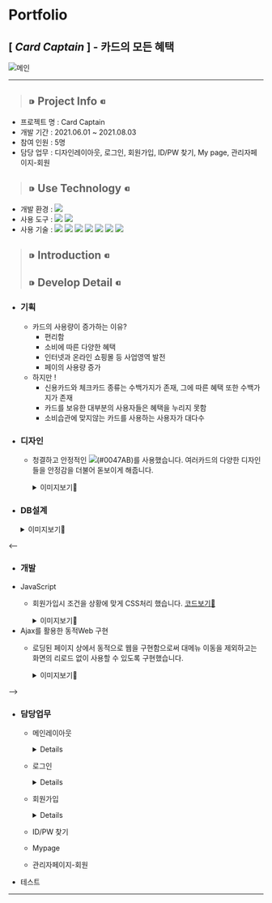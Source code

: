 # __Portfolio__
## [ _Card Captain_ ] - 카드의 모든 혜택
![메인](https://user-images.githubusercontent.com/81910342/128857814-db0351c5-4e07-4032-9793-282e99b680f2.png)
***
>## ⁍ Project Info ⁌
* 프로젝트 명 : Card Captain
* 개발 기간 :  2021.06.01 ~ 2021.08.03
* 참여 인원 : 5명
* 담당 업무 : 디자인레이아웃, 로그인, 회원가입, ID/PW 찾기, My page, 관리자페이지-회원

>## ⁍ Use Technology ⁌
* 개발 환경 : <img src="https://img.shields.io/badge/Windows 10-0078D6?style=flat-square&logo=Windows&logoColor=white"/>  
* 사용 도구 : <img src="https://img.shields.io/badge/Eclipse-2C2255?style=flat-square&logo=Eclipse&logoColor=white"/> <img src="https://img.shields.io/badge/SQL Developer-F80000?style=flat-square&logo=ORACLE&logoColor=white"/>    
* 사용 기술 : <img src="https://img.shields.io/badge/JAVA-007396?style=flat-square&logo=JAVA&logoColor=white"/> <img src="https://img.shields.io/badge/JAVASCRIPT-F7DF1E?style=flat-square&logo=JAVASCRIPT&logoColor=black"/> <img src="https://img.shields.io/badge/CSS-1572B6?style=flat-square&logo=css3&logoColor=white"/> <img src="https://img.shields.io/badge/HTML-E34F26?style=flat-square&logo=HTML5&logoColor=white"/> <img src="https://img.shields.io/badge/SPRING-6DB33F?style=flat-square&logo=SPRING&logoColor=white"/> <img src="https://img.shields.io/badge/ORACLE-F80000?style=flat-square&logo=ORACLE&logoColor=white"/> <img src="https://img.shields.io/badge/JQUERY-0769AD?style=flat-square&logo=JQUERY&logoColor=white"/>

>## ⁍ Introduction ⁌
>## ⁍ Develop Detail ⁌
* ### 기획
  * 카드의 사용량이 증가하는 이유?
    * 편리함
    * 소비에 따른 다양한 혜택
    * 인터넷과 온라인 쇼핑몰 등 사업영역 발전
    * 페이의 사용량 증가
  * 하지만 !
    * 신용카드와 체크카드 종류는 수백가지가 존재, 그에 따른 혜택 또한 수백가지가 존재
    * 카드를 보유한 대부분의 사용자들은 혜택을 누리지 못함
    * 소비습관에 맞지않는 카드를 사용하는 사용자가 대다수

* ### 디자인
  * 청결하고 안정적인 <img src="https://img.shields.io/badge/코발트블루-0047AB?style=for-the-badge&logo"/>(#0047AB)를 사용했습니다. 여러카드의 다양한 디자인들을 안정감을 더불어 돋보이게 해줍니다.
    <details>
      <summary>이미지보기👀</summary>

    |feature|Description|
    |:--:|:--:|
    |메인페이지|![스크린샷(129)](https://user-images.githubusercontent.com/81910342/128695317-ec154d4f-f5f1-4c38-84d7-8e361b9dc896.png)
    |카드사별 순위|![스크린샷(132)](https://user-images.githubusercontent.com/81910342/128695374-9338785c-10f3-464a-8a98-619d89c1ddf4.png)
    |카드 비교|![스크린샷(133)](https://user-images.githubusercontent.com/81910342/128811160-3212877a-ce00-4c7e-bd75-3aee11c24208.png)
    |전체카드순위|![스크린샷(131)](https://user-images.githubusercontent.com/81910342/128811220-5b7e736b-0ef0-432d-94a4-df3594a92118.png) ![스크린샷(137)](https://user-images.githubusercontent.com/81910342/128813314-38d65f0a-59f2-43db-9a37-11b0eb6de965.png)

  </details>

* ### DB설계
    <details>
    <summary>이미지보기👀</summary>

    |feature|Description|
    |:--:|:--:|
    |ERD|![erd11](https://user-images.githubusercontent.com/81910342/128841759-c2abd214-1f6d-4b4d-bc8a-0cd65f7b518e.PNG)
    |메타데이터|![메타데이터](https://user-images.githubusercontent.com/81910342/128842663-d322d964-a2f4-46a4-81cf-ea16c90136e7.PNG)
    |테이블정의서|![1](https://user-images.githubusercontent.com/81910342/128814142-b6e959a7-6759-4c79-89c1-91559edaf6d5.PNG)  

    </details>
<-- 
  * ### 개발
  * JavaScript
    * 회원가입시 조건을 상황에 맞게 CSS처리 했습니다.
        [코드보기👀](https://github.com/financeTeamProject/CardCaptain/blob/e0ec856e17c14c7f938b45b3799f83c9797b644a/CDCP/src/main/webapp/WEB-INF/views/user/join.jsp#L265)
        <details>
        <summary>이미지보기👀</summary>

        |feature|Description|
        |:--:|:--:|
        |회원가입|![회원가입 2](https://user-images.githubusercontent.com/81910342/128839805-7bb7abce-0e3e-49e3-a538-f5642e4643f4.png)
        |ID/PW 찾기|![IDPW 찾기](https://user-images.githubusercontent.com/81910342/128840482-ea6e997a-81ab-4247-b276-c9b10c922cfc.PNG)
        
        </details>
  * Ajax를 활용한 동적Web 구현
    * 로딩된 페이지 상에서 동적으로 웹을 구현함으로써 대메뉴 이동을 제외하고는 화면의 리로드 없이 사용할 수 있도록 구현했습니다.
        <details>
        <summary>이미지보기👀</summary>

        |feature|Description|
        |:--:|:--:|
        |1|![카드사별 랭킹](https://user-images.githubusercontent.com/81910342/128833893-0f9d0215-1413-4aed-97ac-8b0b2799e0dd.png)
        |2|![스크린샷(135)](https://user-images.githubusercontent.com/81910342/128833924-35922c5e-639f-4b52-84a0-cac34b106f80.png)
        
        </details>
--> 
* ### 담당업무
  * 메인레이아웃
    <details>
 
     * 대표색상 <img src="https://img.shields.io/badge/코발트블루-0047AB?style=flat-square&logo"/>를 이용하여 Header/Footer 구조와 메인의 슬라이드를 이용하여 각종 메뉴바의 가이드를 구성했습니다.
       ![메인레이아웃](https://user-images.githubusercontent.com/81910342/128856764-a0bd32db-5870-47b5-a0bf-1e261758a75b.PNG)
 
    </details>
  * 로그인
    <details>
 
     * Header의 우측 로그인이미지를 클릭시 로그인창을 생성합니다.
        [JSP code👀](https://github.com/financeTeamProject/CardCaptain/blob/8f52920ec304a59033318ea789e8009e1f28483b/CDCP/src/main/webapp/WEB-INF/views/home.jsp#L790)
          ![로그인 1](https://user-images.githubusercontent.com/81910342/128860847-a8be7e75-7782-46fa-bd6f-f32a208fa175.PNG)
     * 입력한 ID/PW의 데이터를 form으로 DB까지 넘겨줍니다.    
        [Controller code👀](https://github.com/financeTeamProject/CardCaptain/blob/8f52920ec304a59033318ea789e8009e1f28483b/CDCP/src/main/java/com/gdj35/cdcp/WEB/user/UserContoller/UserContoller.java#L28)
        [Sql code👀](https://github.com/financeTeamProject/CardCaptain/blob/f63c2bd84256cc1d0087d98a90818f08ad3ce42e/CDCP/src/main/resources/mapper/User_SQL.xml#L4)
     * 로그인 성공, 실패
       ![성공,실패](https://user-images.githubusercontent.com/81910342/128869210-97652983-78a5-4a89-aa08-68a431ae2c2f.PNG)
 
    </details>
  * 회원가입
    <details>
 
      * 모든 조건 만족시 '가입완료'버튼이 활성화 됩니다.
      * 이메일 인증 - 입력한 이메일로 랜덤코드 전송, 코드 일치시 가입가능합니다.
        [JSP code👀]()
        [Controller code👀]()
        
        <details>
         
         
         
        </details>
 
    </details>
  * ID/PW 찾기
  * Mypage
  * 관리자페이지-회원
  
  
* 테스트
***

